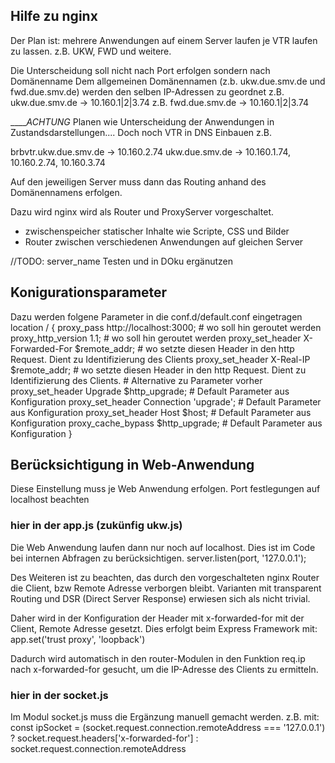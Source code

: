## Hilfe zu nginx
Der Plan ist: mehrere Anwendungen auf einem Server laufen je VTR laufen zu lassen.
z.B. UKW, FWD und weitere.

Die Unterscheidung soll nicht nach Port erfolgen sondern nach Domänenname
Dem allgemeinen Domänennamen (z.b. ukw.due.smv.de und fwd.due.smv.de) werden den selben IP-Adressen zu geordnet
z.B. ukw.due.smv.de -> 10.160.1|2|3.74
z.B. fwd.due.smv.de -> 10.160.1|2|3.74

_____ACHTUNG_
Planen wie Unterscheidung der Anwendungen in Zustandsdarstellungen....
Doch noch VTR in DNS Einbauen z.B.

brbvtr.ukw.due.smv.de -> 10.160.2.74
ukw.due.smv.de -> 10.160.1.74, 10.160.2.74, 10.160.3.74

Auf den jeweiligen Server muss dann das Routing anhand des Domänennamens erfolgen.

Dazu wird nginx wird als Router und ProxyServer vorgeschaltet.
 - zwischenspeicher statischer Inhalte wie Scripte, CSS und Bilder
 - Router zwischen verschiedenen Anwendungen auf gleichen Server

//TODO: server_name Testen und in DOku ergänutzen

## Konigurationsparameter

Dazu werden folgene Parameter in die conf.d/default.conf eingetragen
location / {
         proxy_pass http://localhost:3000;                 # wo soll hin geroutet werden
         proxy_http_version 1.1;                           # wo soll hin geroutet werden
         proxy_set_header X-Forwarded-For $remote_addr;    # wo setzte diesen Header in den http Request. Dient zu Identifizierung des Clients
         proxy_set_header X-Real-IP $remote_addr;          # wo setzte diesen Header in den http Request. Dient zu Identifizierung des Clients.
                                                           # Alternative zu Parameter vorher
         proxy_set_header Upgrade $http_upgrade;           # Default Parameter aus Konfiguration
         proxy_set_header Connection 'upgrade';            # Default Parameter aus Konfiguration
         proxy_set_header Host $host;                      # Default Parameter aus Konfiguration
         proxy_cache_bypass $http_upgrade;                 # Default Parameter aus Konfiguration
}
## Berücksichtigung in Web-Anwendung
Diese Einstellung muss je Web Anwendung erfolgen.
Port festlegungen auf localhost beachten

### hier in der app.js (zukünfig ukw.js)
Die Web Anwendung laufen dann nur noch auf localhost. Dies ist im Code bei internen Abfragen zu berücksichtigen.
server.listen(port, '127.0.0.1');

Des Weiteren ist zu beachten, das durch den vorgeschalteten nginx Router die Client, bzw Remote Adresse verborgen bleibt.
Varianten mit transparent Routing und DSR (Direct Server Response) erwiesen sich als nicht trivial.

Daher wird in der Konfiguration der Header mit x-forwarded-for mit der Client, Remote Adresse gesetzt.
Dies erfolgt beim Express Framework mit:
app.set('trust proxy', 'loopback')

Dadurch wird automatisch in den router-Modulen in den Funktion req.ip nach x-forwarded-for gesucht,
um die IP-Adresse des Clients zu ermitteln.
### hier in der socket.js
Im Modul socket.js muss die Ergänzung manuell gemacht werden.
z.B. mit:
const ipSocket = (socket.request.connection.remoteAddress === '127.0.0.1') ? socket.request.headers['x-forwarded-for'] : socket.request.connection.remoteAddress
